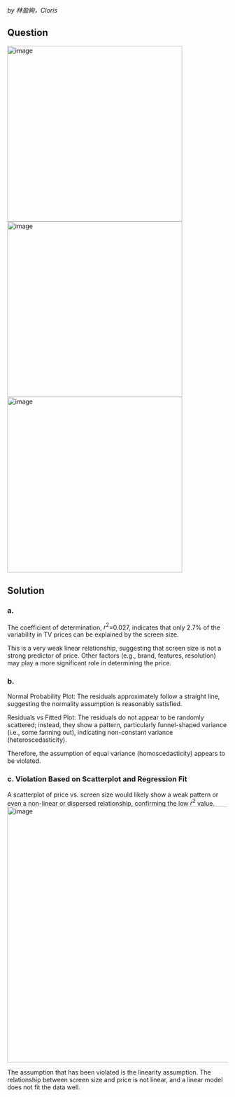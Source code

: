 *by 林盈絢，Cloris*

## Question
<img width="400" alt="image" src="https://github.com/user-attachments/assets/97758590-66d2-4aac-8e43-7568deb5199e" /><br>
<img width="400" alt="image" src="https://github.com/user-attachments/assets/5665108e-8266-40d4-8702-6299eb634496" /><br>
<img width="400" alt="image" src="https://github.com/user-attachments/assets/6a6dc18a-07ec-4202-b22c-cd89d733644a" />

## Solution
### a. 
The coefficient of determination, 
$r^2$=0.027, indicates that only 2.7% of the variability in TV prices can be explained by the screen size.

This is a very weak linear relationship, suggesting that screen size is not a strong predictor of price. Other factors (e.g., brand, features, resolution) may play a more significant role in determining the price.

### b. 
Normal Probability Plot:
The residuals approximately follow a straight line, suggesting the normality assumption is reasonably satisfied.

Residuals vs Fitted Plot:
The residuals do not appear to be randomly scattered; instead, they show a pattern, particularly funnel-shaped variance (i.e., some fanning out), indicating non-constant variance (heteroscedasticity).

Therefore, the assumption of equal variance (homoscedasticity) appears to be violated.

### c. Violation Based on Scatterplot and Regression Fit
A scatterplot of price vs. screen size would likely show a weak pattern or even a non-linear or dispersed relationship, confirming the low 
$r^2$ value.
<img width="583" alt="image" src="https://github.com/user-attachments/assets/8568d198-83e4-4bc6-8dae-e0cc73e1199f" />


The assumption that has been violated is the linearity assumption. The relationship between screen size and price is not linear, and a linear model does not fit the data well.
